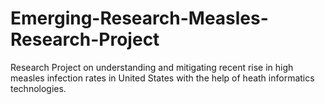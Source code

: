 # Emerging-Research-Measles-Research-Project
Research Project on understanding and mitigating recent rise in high measles infection rates in United States with the help of heath informatics technologies.
